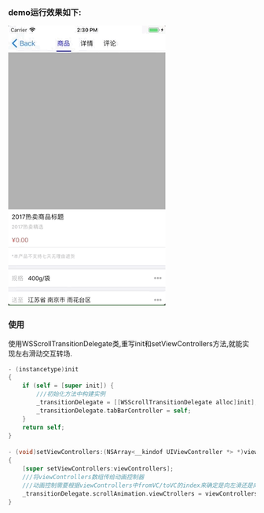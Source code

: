 ### demo运行效果如下:    
<img src="https://github.com/ONECATYU/WSScrollAnimationTransition/blob/master/DemoRun.gif"/><br>
### 使用
使用WSScrollTransitionDelegate类,重写init和setViewControllers方法,就能实现左右滑动交互转场.
```objective-c
- (instancetype)init
{
    if (self = [super init]) {
        ///初始化方法中构建实例
        _transitionDelegate = [[WSScrollTransitionDelegate alloc]init];
        _transitionDelegate.tabBarController = self;
    }
    return self;
}

- (void)setViewControllers:(NSArray<__kindof UIViewController *> *)viewControllers
{
    [super setViewControllers:viewControllers];
    ///将viewControllers数组传给动画控制器
    ///动画控制需要根据viewControllers中fromVC/toVC的index来确定是向左滑还是向右滑(向下还是向上)
    _transitionDelegate.scrollAnimation.viewCtrollers = viewControllers;
}   
```
